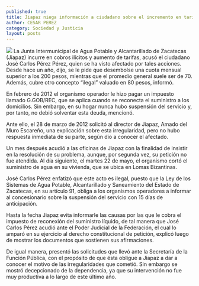 ```yaml
---
published: true
title: Jiapaz niega información a ciudadano sobre el incremento en tarifa de agua
author: CESAR PEREZ
category: Sociedad y Justicia
layout: posts
---
```


![](http://i.imgur.com/qcMNQK8m.jpg)
La Junta Intermunicipal de Agua Potable y Alcantarillado de Zacatecas (Jiapaz) incurre en cobros ilícitos y aumento de tarifas, acusó el ciudadano José Carlos Pérez Pérez, quien se ha visto afectado por tales acciones.
Desde hace un año, dijo, se le pide que desembolse una cuota mensual superior a los 200 pesos, mientras que el promedio general suele ser de 70. Además, cubre otro concepto “ilegal” valuado en 80 pesos, informó. 

En febrero de 2012 el organismo operador le hizo pagar un impuesto llamado G.GOB/REC, que se aplica cuando se reconecta el suministro a los domicilios. Sin embargo, en su hogar nunca hubo suspensión del servicio y, por tanto, no debió solventar esta deuda, mencionó.

Ante ello, el 28 de marzo de 2012 solicitó al director de Jiapaz, Amado del Muro Escareño, una explicación sobre esta irregularidad, pero no hubo respuesta inmediata de su parte, según dio a conocer el afectado.

Un mes después acudió a las oficinas de Jiapaz con la finalidad de insistir en la resolución de su problema, aunque, por segunda vez, su petición no fue atendida. Al día siguiente, el martes 22 de mayo, el organismo cortó el suministro de agua en su vivienda, que se ubica en Lomas Bizantinas.

José Carlos Pérez enfatizó que este acto es ilegal, puesto que la Ley de los Sistemas de Agua Potable, Alcantarillado y Saneamiento del Estado de Zacatecas, en su artículo 91, obliga a los organismos operadores a informar al concesionario sobre la suspensión del servicio con 15 días de anticipación.

Hasta la fecha Jiapaz evita informarle las causas por las que le cobra el impuesto de reconexión del suministro líquido, de tal manera que José Carlos Pérez acudió ante el Poder Judicial de la Federación, el cual lo amparó en su ejercicio al derecho constitucional de petición, explicó luego de mostrar los documentos que sostienen sus afirmaciones.

De igual manera, presentó las solicitudes que llevó ante la Secretaría de la Función Pública, con el propósito de que ésta obligue a Jiapaz a dar a conocer el motivo de las irregularidades que cometió. Sin embargo se mostró decepcionado de la dependencia, ya que su intervención no fue muy productiva a lo largo de este último año.
